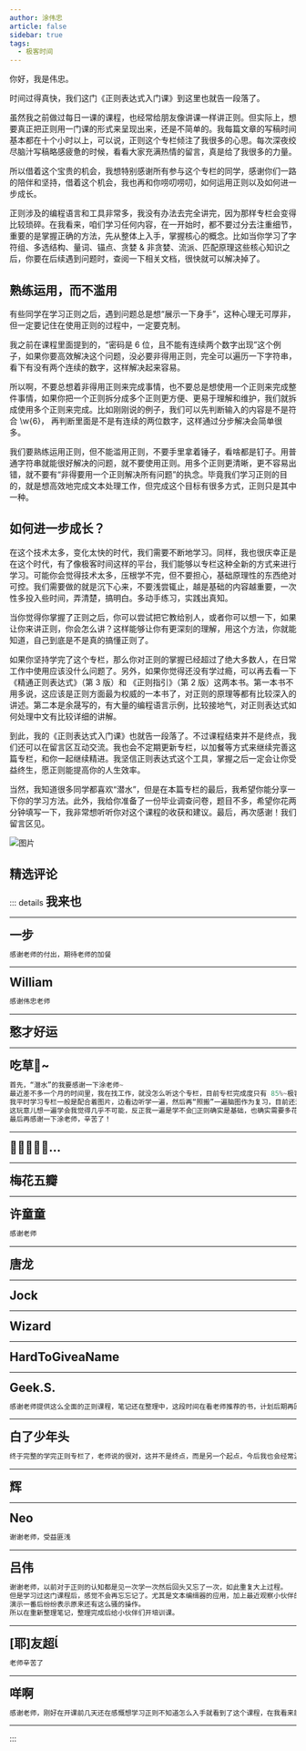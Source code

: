 ```yaml
--- 
author: 涂伟忠
article: false
sidebar: true
tags: 
  - 极客时间 
--- 
```

<span data-slate-object="text" data-key="7649"><span data-slate-leaf="true" data-offset-key="7649:0" data-first-offset="true"><span data-slate-string="true">你好，我是伟忠。</span></span></span>
<span data-slate-object="text" data-key="7651"><span data-slate-leaf="true" data-offset-key="7651:0" data-first-offset="true"><span data-slate-string="true">时间过得真快，我们这门《正则表达式入门课》到这里也就告一段落了。</span></span></span>
<span data-slate-object="text" data-key="7653"><span data-slate-leaf="true" data-offset-key="7653:0" data-first-offset="true"><span data-slate-string="true">虽然我之前做过每日一课的课程，也经常给朋友像讲课一样讲正则。但实际上，想要真正把正则用一门课的形式来呈现出来，还是不简单的。我每篇文章的写稿时间基本都在十个小时以上，可以说，正则这个专栏倾注了我很多的心思。每次深夜绞尽脑汁写稿略感疲惫的时候，看看大家充满热情的留言，真是给了我很多的力量。</span></span></span>
<span data-slate-object="text" data-key="7655"><span data-slate-leaf="true" data-offset-key="7655:0" data-first-offset="true"><span data-slate-string="true">所以借着这个宝贵的机会，我想特别感谢所有参与这个专栏的同学，感谢你们一路的陪伴和坚持，借着这个机会，我也再和你唠叨唠叨，如何运用正则以及如何进一步成长。</span></span></span>
<span data-slate-object="text" data-key="7657"><span data-slate-leaf="true" data-offset-key="7657:0" data-first-offset="true"><span data-slate-string="true">正则涉及的编程语言和工具非常多，我没有办法去完全讲完，因为那样专栏会变得比较琐碎。在我看来，咱们学习任何内容，在一开始时，都不要过分去注重细节，重要的是掌握正确的方法，先从整体上入手，掌握核心的概念。比如当你学习了字符组、多选结构、量词、锚点、贪婪 &amp; 非贪婪、流派、匹配原理这些核心知识之后，你要在后续遇到问题时，查阅一下相关文档，很快就可以解决掉了。</span></span></span>
## 熟练运用，而不滥用
<span data-slate-object="text" data-key="7661"><span data-slate-leaf="true" data-offset-key="7661:0" data-first-offset="true"><span data-slate-string="true">有些同学在学习正则之后，遇到问题总是想“展示一下身手”，这种心理无可厚非，但一定要记住在使用正则的过程中，一定要克制。</span></span></span>
<span data-slate-object="text" data-key="7663"><span data-slate-leaf="true" data-offset-key="7663:0" data-first-offset="true"><span data-slate-string="true">我之前在课程里面提到的，“</span></span></span><a data-slate-type="link" data-slate-object="inline" data-key="7664" class="se-38779357 se-9c3086d1"><span data-slate-object="text" data-key="7665"><span data-slate-leaf="true" data-offset-key="7665:0" data-first-offset="true"><span data-slate-string="true">密码是 6 位，且不能有连续两个数字出现</span></span></span></a><span data-slate-object="text" data-key="7666"><span data-slate-leaf="true" data-offset-key="7666:0" data-first-offset="true"><span data-slate-string="true">”这个例子，如果你要高效解决这个问题，没必要非得用正则，完全可以遍历一下字符串，看下有没有两个连续的数字，这样解决起来容易。</span></span></span>
<span data-slate-object="text" data-key="7668"><span data-slate-leaf="true" data-offset-key="7668:0" data-first-offset="true"><span data-slate-string="true">所以啊，不要总想着非得用正则来完成事情，也不要总是想使用一个正则来完成整件事情，如果你把一个正则拆分成多个正则更方便、更易于理解和维护，我们就拆成使用多个正则来完成。比如刚刚说的例子，我们可以先判断输入的内容是不是符合 \w{6}， 再判断里面是不是有连续的两位数字，这样通过分步解决会简单很多。</span></span></span>
<span data-slate-object="text" data-key="7670"><span data-slate-leaf="true" data-offset-key="7670:0" data-first-offset="true"><span data-slate-string="true">我们要熟练运用正则，但不能滥用正则，不要手里拿着锤子，看啥都是钉子。用普通字符串就能很好解决的问题，就不要使用正则。用多个正则更清晰，更不容易出错，就不要有“非得要用一个正则解决所有问题”的执念。毕竟我们学习正则的目的，就是想高效地完成文本处理工作，但完成这个目标有很多方式，正则只是其中一种。</span></span></span>
## 如何进一步成长？
<span data-slate-object="text" data-key="7674"><span data-slate-leaf="true" data-offset-key="7674:0" data-first-offset="true"><span data-slate-string="true">在这个技术太多，变化太快的时代，我们需要不断地学习。同样，我也很庆幸正是在这个时代，有了像极客时间这样的平台，我们能够以专栏这种全新的方式来进行学习。可能你会觉得技术太多，压根学不完，但不要担心，基础原理性的东西绝对可控。我们需要做的就是沉下心来，不要浅尝辄止，越是基础的内容越重要，一次性多投入些时间，弄清楚，搞明白。多动手练习，实践出真知。</span></span></span>
<span data-slate-object="text" data-key="7676"><span data-slate-leaf="true" data-offset-key="7676:0" data-first-offset="true"><span class="se-6b5899cf" data-slate-type="bold" data-slate-object="mark"><span data-slate-string="true">当你觉得你掌握了正则之后，你可以尝试把它教给别人，或者你可以想一下，如果让你来讲正则，你会怎么讲？</span></span></span></span><span data-slate-object="text" data-key="7677"><span data-slate-leaf="true" data-offset-key="7677:0" data-first-offset="true"><span data-slate-string="true">这样能够让你有更深刻的理解，用这个方法，你就能知道，自己到底是不是真的搞懂正则了。</span></span></span>
<span data-slate-object="text" data-key="7679"><span data-slate-leaf="true" data-offset-key="7679:0" data-first-offset="true"><span data-slate-string="true">如果你坚持学完了这个专栏，那么你对正则的掌握已经超过了绝大多数人，在日常工作中使用应该没什么问题了。另外，如果你觉得还没有学过瘾，可以再去看一下《精通正则表达式》（第 3 版）和 《正则指引》（第 2 版）这两本书。第一本书不用多说，这应该是正则方面最为权威的一本书了，对正则的原理等都有比较深入的讲述。第二本是余晟写的，有大量的编程语言示例，比较接地气，对正则表达式如何处理中文有比较详细的讲解。</span></span></span>
<span data-slate-object="text" data-key="7681"><span data-slate-leaf="true" data-offset-key="7681:0" data-first-offset="true"><span data-slate-string="true">到此，我的《正则表达式入门课》也就告一段落了。不过课程结束并不是终点，我们还可以在留言区互动交流。我也会不定期更新专栏，以加餐等方式来继续完善这篇专栏，和你一起继续精进。我坚信正则表达式这个工具，掌握之后一定会让你受益终生，愿正则能提高你的人生效率。</span></span></span>
<span data-slate-object="text" data-key="7683"><span data-slate-leaf="true" data-offset-key="7683:0" data-first-offset="true"><span data-slate-string="true">当然，我知道很多同学都喜欢“潜水”，但是在本篇专栏的最后，我希望你能</span></span></span><span data-slate-object="text" data-key="7684"><span data-slate-leaf="true" data-offset-key="7684:0" data-first-offset="true"><span class="se-eae52b76" data-slate-type="bold" data-slate-object="mark"><span data-slate-string="true">分享一下你的学习方法</span></span></span></span><span data-slate-object="text" data-key="7685"><span data-slate-leaf="true" data-offset-key="7685:0" data-first-offset="true"><span data-slate-string="true">。此外，我给你准备了一份毕业调查问卷，题目不多，希望你花两分钟填写一下，我非常想听听你对这个课程的收获和建议。最后，再次感谢！我们留言区见。</span></span></span>
![图片](https://static001.geekbang.org/resource/image/3e/d8/3eb244c9889053bd653768bbef90b3d8.jpg)
精选评论 
 ------- 
 ::: details 
<a style='font-size:1.5em;font-weight:bold'>我来也</a> 


 ----- 
<a style='font-size:1.5em;font-weight:bold'>一步</a> 


 ```java 
感谢老师的付出，期待老师的加餐
```
 ----- 
<a style='font-size:1.5em;font-weight:bold'>William</a> 


 ```java 
感谢伟忠老师
```
 ----- 
<a style='font-size:1.5em;font-weight:bold'>憨才好运</a> 


 ----- 
<a style='font-size:1.5em;font-weight:bold'>吃草🐴~</a> 


 ```java 
首先，“潜水”的我要感谢一下涂老师~
最近差不多一个月的时间里，我在找工作，就没怎么听这个专栏，目前专栏完成度只有 85%~极客时间 App 已经提醒我两三次“5 天未学习正则表达式专栏”了😂懒了懒了~
我平时学习专栏一般是配合着图片，边看边听学一遍，然后再“照搬”一遍脑图作为复习，目前还没有很深入地学习课程。
这玩意儿想一遍学会我觉得几乎不可能，反正我一遍是学不会🤔正则确实是基础，也确实需要多花时间。这两天先把第一遍过了，接下来再找时间复习几遍，然后有意识地和工作进行结合~
最后再感谢一下涂老师，辛苦了！
```
 ----- 
<a style='font-size:1.5em;font-weight:bold'>🐒🐱🐭🐮🐯...</a> 


 ----- 
<a style='font-size:1.5em;font-weight:bold'>梅花五瓣</a> 


 ----- 
<a style='font-size:1.5em;font-weight:bold'>许童童</a> 


 ```java 
感谢老师
```
 ----- 
<a style='font-size:1.5em;font-weight:bold'>唐龙</a> 


 ----- 
<a style='font-size:1.5em;font-weight:bold'>Jock</a> 


 ----- 
<a style='font-size:1.5em;font-weight:bold'>Wizard</a> 


 ----- 
<a style='font-size:1.5em;font-weight:bold'>HardToGiveaName</a> 


 ----- 
<a style='font-size:1.5em;font-weight:bold'>Geek.S.</a> 


 ```java 
感谢老师提供这么全面的正则课程，笔记还在整理中，这段时间在看老师推荐的书，计划后期再回来的复习一遍课程
```
 ----- 
<a style='font-size:1.5em;font-weight:bold'>白了少年头</a> 


 ```java 
终于完整的学完正则专栏了，老师说的很对，这并不是终点，而是另一个起点，今后我也会经常温习这个专栏，如果有时间，也会去读读老师推荐的书，从而更深入的学习和理解正则。感谢老师这段时间的陪伴，受益匪浅。
```
 ----- 
<a style='font-size:1.5em;font-weight:bold'>辉</a> 


 ----- 
<a style='font-size:1.5em;font-weight:bold'>Neo</a> 


 ```java 
谢谢老师，受益匪浅
```
 ----- 
<a style='font-size:1.5em;font-weight:bold'>吕伟</a> 


 ```java 
谢谢老师，以前对于正则的认知都是见一次学一次然后回头又忘了一次，如此重复大上过程。
但是学习过这门课程后，感觉不会再忘忘记了。尤其是文本编缉器的应用，加上最近观察小伙伴的开发习惯，
演示一番后纷纷表示原来还有这么骚的操作。
所以在重新整理笔记，整理完成后给小伙伴们开培训课。

```
 ----- 
<a style='font-size:1.5em;font-weight:bold'>[耶]友超</a> 


 ```java 
老师辛苦了
```
 ----- 
<a style='font-size:1.5em;font-weight:bold'>咩啊</a> 


 ```java 
感谢老师，刚好在开课前几天还在感慨想学习正则不知道怎么入手就看到了这个课程，在我看来能够清晰地讲述事情和愿意分享自己的所得都是非常了不起的，而且老师每节课后都先输出脑图后给我们做复习的练习题，很贴心，期待老师以后的课程。
```
 ----- 
:::
